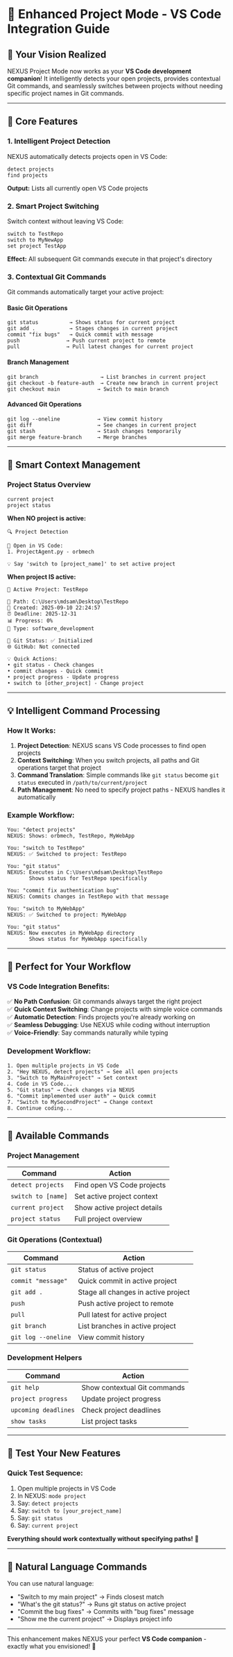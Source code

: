 # 🚀 Enhanced Project Mode - VS Code Integration Guide

## 🎯 **Your Vision Realized**

NEXUS Project Mode now works as your **VS Code development companion**! It intelligently detects your open projects, provides contextual Git commands, and seamlessly switches between projects without needing specific project names in Git commands.

---

## 🔄 **Core Features**

### **1. Intelligent Project Detection**
NEXUS automatically detects projects open in VS Code:
```
detect projects
find projects
```
**Output:** Lists all currently open VS Code projects

### **2. Smart Project Switching**
Switch context without leaving VS Code:
```
switch to TestRepo
switch to MyNewApp  
set project TestApp
```
**Effect:** All subsequent Git commands execute in that project's directory

### **3. Contextual Git Commands**
Git commands automatically target your active project:

#### **Basic Git Operations**
```
git status          → Shows status for current project
git add .           → Stages changes in current project
commit "fix bugs"   → Quick commit with message
push               → Push current project to remote
pull               → Pull latest changes for current project
```

#### **Branch Management**
```
git branch                    → List branches in current project
git checkout -b feature-auth  → Create new branch in current project
git checkout main            → Switch to main branch
```

#### **Advanced Git Operations**
```
git log --oneline            → View commit history
git diff                     → See changes in current project
git stash                    → Stash changes temporarily
git merge feature-branch     → Merge branches
```

---

## 🧠 **Smart Context Management**

### **Project Status Overview**
```
current project
project status
```

**When NO project is active:**
```
🔍 Project Detection

📝 Open in VS Code:
1. ProjectAgent.py - orbmech

💡 Say 'switch to [project_name]' to set active project
```

**When project IS active:**
```
🎯 Active Project: TestRepo

📁 Path: C:\Users\mdsam\Desktop\TestRepo
📅 Created: 2025-09-10 22:24:57
⏰ Deadline: 2025-12-31
📊 Progress: 0%
🔧 Type: software_development

🔄 Git Status: ✅ Initialized
🌐 GitHub: Not connected

💡 Quick Actions:
• git status - Check changes
• commit changes - Quick commit
• project progress - Update progress
• switch to [other_project] - Change project
```

---

## 💡 **Intelligent Command Processing**

### **How It Works:**
1. **Project Detection**: NEXUS scans VS Code processes to find open projects
2. **Context Switching**: When you switch projects, all paths and Git operations target that project
3. **Command Translation**: Simple commands like `git status` become `git status` executed in `/path/to/current/project`
4. **Path Management**: No need to specify project paths - NEXUS handles it automatically

### **Example Workflow:**
```
You: "detect projects"
NEXUS: Shows: orbmech, TestRepo, MyWebApp

You: "switch to TestRepo"  
NEXUS: ✅ Switched to project: TestRepo

You: "git status"
NEXUS: Executes in C:\Users\mdsam\Desktop\TestRepo
       Shows status for TestRepo specifically

You: "commit fix authentication bug"
NEXUS: Commits changes in TestRepo with that message

You: "switch to MyWebApp"
NEXUS: ✅ Switched to project: MyWebApp

You: "git status"  
NEXUS: Now executes in MyWebApp directory
       Shows status for MyWebApp specifically
```

---

## 🎯 **Perfect for Your Workflow**

### **VS Code Integration Benefits:**
✅ **No Path Confusion**: Git commands always target the right project  
✅ **Quick Context Switching**: Change projects with simple voice commands  
✅ **Automatic Detection**: Finds projects you're already working on  
✅ **Seamless Debugging**: Use NEXUS while coding without interruption  
✅ **Voice-Friendly**: Say commands naturally while typing  

### **Development Workflow:**
```
1. Open multiple projects in VS Code
2. "Hey NEXUS, detect projects" → See all open projects
3. "Switch to MyMainProject" → Set context
4. Code in VS Code...
5. "Git status" → Check changes via NEXUS
6. "Commit implemented user auth" → Quick commit
7. "Switch to MySecondProject" → Change context
8. Continue coding...
```

---

## 🔧 **Available Commands**

### **Project Management**
| Command | Action |
|---------|--------|
| `detect projects` | Find open VS Code projects |
| `switch to [name]` | Set active project context |
| `current project` | Show active project details |
| `project status` | Full project overview |

### **Git Operations (Contextual)**
| Command | Action |
|---------|--------|
| `git status` | Status of active project |
| `commit "message"` | Quick commit in active project |
| `git add .` | Stage all changes in active project |
| `push` | Push active project to remote |
| `pull` | Pull latest for active project |
| `git branch` | List branches in active project |
| `git log --oneline` | View commit history |

### **Development Helpers**
| Command | Action |
|---------|--------|
| `git help` | Show contextual Git commands |
| `project progress` | Update project progress |
| `upcoming deadlines` | Check project deadlines |
| `show tasks` | List project tasks |

---

## 🚀 **Test Your New Features**

### **Quick Test Sequence:**
1. Open multiple projects in VS Code
2. In NEXUS: `mode project`
3. Say: `detect projects`
4. Say: `switch to [your_project_name]`
5. Say: `git status`
6. Say: `current project`

**Everything should work contextually without specifying paths!** 🎉

---

## 💬 **Natural Language Commands**

You can use natural language:
- "Switch to my main project" → Finds closest match
- "What's the git status?" → Runs git status on active project
- "Commit the bug fixes" → Commits with "bug fixes" message
- "Show me the current project" → Displays project info

---

This enhancement makes NEXUS your perfect **VS Code companion** - exactly what you envisioned! 🚀